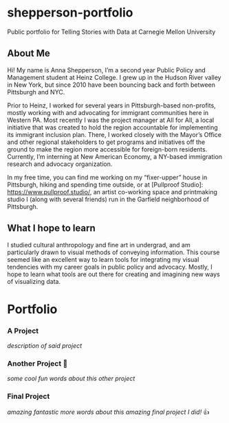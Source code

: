 # shepperson-portfolio
Public portfolio for Telling Stories with Data at Carnegie Mellon University

## About Me
Hi! My name is Anna Shepperson, I’m a second year Public Policy and Management student at Heinz College. I grew up in the Hudson River valley in New York, but since 2010 have been bouncing back and forth between Pittsburgh and NYC.

Prior to Heinz, I worked for several years in Pittsburgh-based non-profits, mostly working with and advocating for immigrant communities here in Western PA. Most recently I was the project manager at All for All, a local initiative that was created to hold the region accountable for implementing its immigrant inclusion plan. There, I worked closely with the Mayor’s Office and other regional stakeholders to get programs and initiatives off the ground to make the region more accessible for foreign-born residents. Currently, I’m interning at New American Economy, a NY-based immigration research and advocacy organization.

In my free time, you can find me working on my “fixer-upper” house in Pittsburgh, hiking and spending time outside, or at [Pullproof Studio]: https://www.pullproof.studio/, an artist co-working space and printmaking studio I (along with several friends) run in the Garfield neighborhood of Pittsburgh. 

## What I hope to learn
I studied cultural anthropology and fine art in undergrad, and am particularly drawn to visual methods of conveying information. This course seemed like an excellent way to learn tools for integrating my visual tendencies with my career goals in public policy and advocacy. Mostly, I hope to learn what tools are out there for creating and imagining new ways of visualizing data.

# **Portfolio**


### A Project

_description of said project_

### Another Project 🤘
_some cool fun words about this other project_


### Final Project

_amazing fantastic more words about this amazing final project I did!_ 👍

